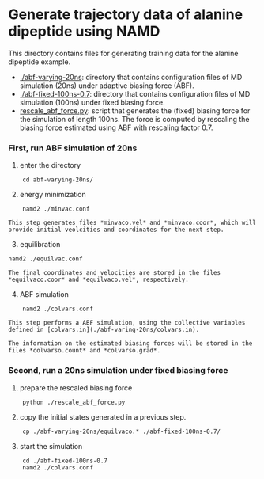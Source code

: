 # Generate trajectory data of alanine dipeptide using NAMD

This directory contains files for generating training data for the alanine dipeptide example.

- [./abf-varying-20ns](./abf-varing-20ns): directory that contains configuration files of MD simulation (20ns) under adaptive biasing force (ABF).
- [./abf-fixed-100ns-0.7](./abf-fixed-100ns-0.7): directory that contains configuration files of MD simulation (100ns) under fixed biasing force.
- [rescale_abf_force.py](./rescale_abf_force.py): script that generates the (fixed) biasing force for the simulation of length 100ns. The force is computed by rescaling the biasing force estimated using ABF with rescaling factor 0.7.

### First, run ABF simulation of 20ns

1. enter the directory 
```
	cd abf-varying-20ns/
```
2. energy minimization 
```
	namd2 ./minvac.conf
```
	This step generates files *minvaco.vel* and *minvaco.coor*, which will provide initial veolcities and coordinates for the next step.

3. equilibration 

```
namd2 ./equilvac.conf
```
	The final coordinates and velocities are stored in the files *equilvaco.coor* and *equilvaco.vel*, respectively.

4. ABF simulation 
```
	namd2 ./colvars.conf
```
	This step performs a ABF simulation, using the collective variables defined in [colvars.in](./abf-varing-20ns/colvars.in).

	The information on the estimated biasing forces will be stored in the files *colvarso.count* and *colvarso.grad*.

### Second, run a 20ns simulation under fixed biasing force

1. prepare the rescaled biasing force
```
	python ./rescale_abf_force.py
```
2. copy the initial states generated in a previous step.
```
	cp ./abf-varying-20ns/equilvaco.* ./abf-fixed-100ns-0.7/
```
3. start the simulation 
```
	cd ./abf-fixed-100ns-0.7
	namd2 ./colvars.conf
```


